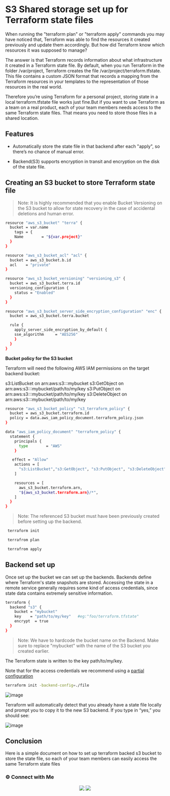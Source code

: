 
# S3 Shared storage set up for Terraform state files

When running the "terraform plan" or "terraform apply" commands you may have noticed that, Terraform was able to find the resources it created previously and update them accordingly. But how did Terraform know which resources it was supposed to manage?

The answer is that Terraform records information about what infrastructure it created in a Terraform state file. By default, when you run Terraform in the folder /var/project, Terraform creates the file /var/project/terraform.tfstate. This file contains a custom JSON format that records a mapping from the Terraform resources in your templates to the representation of those resources in the real world.

Therefore you’re using Terraform for a personal project, storing state in a local terraform.tfstate file works just fine.But if you want to use Terraform as a team on a real product, each of your team members needs access to the same Terraform state files. That means you need to store those files in a shared location.
## Features
 
 - Automatically store the state file in that backend after each "apply", so there’s no chance of manual error. 

-  Backend(S3) supports encryption in transit and encryption on the disk of the state file. 


## Creating an S3 bucket to store Terraform state file


> Note: It is highly recommended that you enable Bucket Versioning on the S3 bucket to allow for state recovery in the case of accidental deletions and human error.


```bash
resource "aws_s3_bucket" "terra" {
  bucket = var.name
    tags = {
    Name        = "${var.project}"
  }
}

resource "aws_s3_bucket_acl" "acl" {
  bucket = aws_s3_bucket.b.id
  acl    = "private"
}

resource "aws_s3_bucket_versioning" "versioning_s3" {
  bucket = aws_s3_bucket.terra.id
  versioning_configuration {
    status = "Enabled"
  }
}

resource "aws_s3_bucket_server_side_encryption_configuration" "enc" {
  bucket = aws_s3_bucket.terra.bucket

  rule {
    apply_server_side_encryption_by_default {
    sse_algorithm     = "AES256"
    }
  }
}

```

**Bucket policy for the S3 bucket**

Terraform will need the following AWS IAM permissions on the target backend bucket:

s3:ListBucket on arn:aws:s3:::mybucket
s3:GetObject on arn:aws:s3:::mybucket/path/to/my/key
s3:PutObject on arn:aws:s3:::mybucket/path/to/my/key
s3:DeleteObject on arn:aws:s3:::mybucket/path/to/my/key

```bash
resource "aws_s3_bucket_policy" "s3_terraform_policy" {
  bucket = aws_s3_bucket.terraform.id
  policy = data.aws_iam_policy_document.terraform_policy.json
}

data "aws_iam_policy_document" "terraform_policy" {
  statement {
    principals {
      type        = "AWS"
    }

   effect = "Allow"
    actions = [
      "s3:ListBucket","s3:GetObject", "s3:PutObject", "s3:DeleteObject",
    ]

    resources = [
      aws_s3_bucket.terraform.arn,
      "${aws_s3_bucket.terraform.arn}/*",
    ]
  }
}

```


> Note: The referenced S3 bucket must have been previously created before setting up the backend.



```bash
 terraform init 

 terrafrom plan

 terrafrom apply
 ```

## Backend set up

Once set up the bucket we can set up the backends.
Backends define where Terraform's state snapshots are stored.
Accessing the state in a remote service generally requires some kind of access credentials, since state data contains extremely sensitive information.

```bash
terraform {
  backend "s3" {
    bucket = "mybucket"        
    key    = "path/to/my/key"   #eg:"foo/terraform.tfstate"
    encrypt  = true
  }
}
```


> Note: We have to hardcode the bucket name on the Backend. Make sure to replace "mybucket" with the name of the S3 bucket you created earlier.

 The Terraform state is written to the key path/to/my/key.


Note that for the access credentials we recommend using a [partial configuration](https://www.terraform.io/language/settings/backends/configuration#partial-configuration)

```bash
terraform init -backend-config=./file
```

![image](https://user-images.githubusercontent.com/100775027/162683048-5fb42c8e-5ec4-4a05-a2a4-a29cd50b14b5.png)

Terraform will automatically detect that you already have a state file locally and prompt you to copy it to the new S3 backend. If you type in “yes,” you should see:

![image](https://user-images.githubusercontent.com/100775027/162683180-6fe91e52-4c45-462d-9bc6-957fdddca893.png)


## Conclusion
Here is a simple document on how to set up terraform backed s3 bucket to store the state file, so each of your team members can easily access the same Terraform state files

  
 ### ⚙️ Connect with Me
<p align="center">
<a href="https://www.linkedin.com/in/radin-lawrence-8b3270102/"><img src="https://img.shields.io/badge/LinkedIn-0077B5?style=for-the-badge&logo=linkedin&logoColor=white"/></a>
<a href="mailto:radin.lawrence@gmail.com"><img src="https://img.shields.io/badge/Gmail-D14836?style=for-the-badge&logo=gmail&logoColor=white"/></a>
